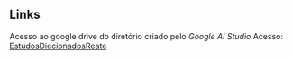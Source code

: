 ## Links
Acesso ao google drive do diretório criado pelo 
*Google AI Studio*
Acesso: [EstudosDiecionadosReate](https://aistudio.google.com/app/prompts?state=%7B%22ids%22%3A%5B%221Oqc7euqYedIftsfYEEfXfJSaMm6vqQe7%22%5D%2C%22action%22%3A%22open%22%2C%22userId%22%3A%22105968798694800893326%22%2C%22resourceKeys%22%3A%7B%7D%7D&usp=drive_link)
